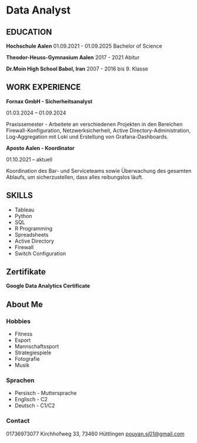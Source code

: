 # Data Analyst

## EDUCATION
**Hochschule Aalen**
01.09.2021 - 01.09.2025
Bachelor of Science

**Theodor-Heuss-Gymnasium Aalen**
2017 - 2021
Abitur

**Dr.Moin High School Babol, Iran**
2007 - 2016
bis 9. Klasse

## WORK EXPERIENCE

**Fornax GmbH - Sicherheitsanalyst**

01.03.2024 – 01.09.2024

Praxissemester - Arbeitete an verschiedenen Projekten in den Bereichen Firewall-Konfiguration, Netzwerksicherheit, Active Directory-Administration, Log-Aggregation mit Loki und Erstellung von Grafana-Dashboards.

**Aposto Aalen - Koordinator**

01.10.2021 – aktuell

Koordination des Bar- und Serviceteams sowie Überwachung des gesamten Ablaufs, um sicherzustellen, dass alles reibungslos läuft.

## SKILLS
* Tableau
* Python
* SQL
* R Programming
* Spreadsheets
* Active Directory
* Firewall
* Switch Configuration

## Zertifikate
**Google Data Analytics Certificate**

## About Me
### Hobbies
* Fitness
* Esport
* Mannschaftssport
* Strategiespiele
* Fotografie
* Musik

### Sprachen
* Persisch - Muttersprache
* Englisch - C2
* Deutsch - C1/C2

### Contact
01736973077
Kirchhofweg 33,
73460 Hüttlingen
pouyan.sj01@gmail.com
